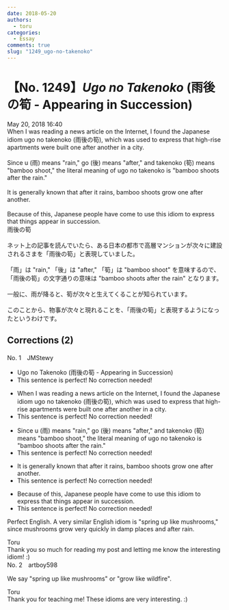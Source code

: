 ```yaml
---
date: 2018-05-20
authors:
  - toru
categories:
  - Essay
comments: true
slug: "1249_ugo-no-takenoko"
---
```


# 【No. 1249】<strong><em>Ugo no Takenoko</strong></em> (雨後の筍 - Appearing in Succession)
<div class="date">May 20, 2018 16:40</div>
<div id="post"><div id="body_show_ori">
When I was reading a news article on the Internet, I found the Japanese idiom ugo no takenoko (雨後の筍), which was used to express that high-rise apartments were built one after another in a city.<br/><br/>Since u (雨) means "rain," go (後) means "after," and takenoko (筍) means "bamboo shoot," the literal meaning of ugo no takenoko is "bamboo shoots after the rain."<br/><br/>It is generally known that after it rains, bamboo shoots grow one after another.<br/><br/>Because of this, Japanese people have come to use this idiom to express that things appear in succession. 
</div></div>

<!-- more -->

<div id="post_ja"><div id="body_show_mo">
雨後の筍<br/><br/>ネット上の記事を読んでいたら、ある日本の都市で高層マンションが次々に建設されるさまを「雨後の筍」と表現していました。<br/><br/>「雨」は "rain," 「後」は "after," 「筍」は "bamboo shoot" を意味するので、「雨後の筍」の文字通りの意味は "bamboo shoots after the rain" となります。<br/><br/>一般に、雨が降ると、筍が次々と生えてくることが知られています。<br/><br/>このことから、物事が次々と現れることを、「雨後の筍」と表現するようになったというわけです。
</div></div>

## Corrections (2)
<div id="block"><div class="first_name"> No. 1　<span class="just_name">JMStewy</span></div><div id="block2">
<ul class="correction_field">
<li class="incorrect">Ugo no Takenoko (雨後の筍 - Appearing in Succession)</li>
<li class="corrected perfect">This sentence is perfect! No correction needed!</li>
</ul>
<ul class="correction_field">
<li class="incorrect">When I was reading a news article on the Internet, I found the Japanese idiom ugo no takenoko (雨後の筍), which was used to express that high-rise apartments were built one after another in a city.</li>
<li class="corrected perfect">This sentence is perfect! No correction needed!</li>
</ul>
<ul class="correction_field">
<li class="incorrect">Since u (雨) means "rain," go (後) means "after," and takenoko (筍) means "bamboo shoot," the literal meaning of ugo no takenoko is "bamboo shoots after the rain."</li>
<li class="corrected perfect">This sentence is perfect! No correction needed!</li>
</ul>
<ul class="correction_field">
<li class="incorrect">It is generally known that after it rains, bamboo shoots grow one after another.</li>
<li class="corrected perfect">This sentence is perfect! No correction needed!</li>
</ul>
<ul class="correction_field">
<li class="incorrect">Because of this, Japanese people have come to use this idiom to express that things appear in succession.</li>
<li class="corrected perfect">This sentence is perfect! No correction needed!</li>
</ul>
<p class="comment_small">
 Perfect English. A very similar English idiom is "spring up like mushrooms," since mushrooms grow very quickly in damp places and after rain.
</p>

</div><div class="name"><span class="just_name">Toru</span><br>
Thank you so much for reading my post and letting me know the interesting idiom! :)
</div>
</div>
<div id="block"><div class="first_name"> No. 2　<span class="just_name">artboy598</span></div><div id="block2">
<p class="comment_small">
 We say "spring up like mushrooms" or "grow like wildfire".
</p>

</div><div class="name"><span class="just_name">Toru</span><br>
Thank you for teaching me! These idioms are very interesting. :)
</div>
</div>
